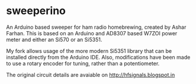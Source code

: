 # sweeperino
An Arduino based sweeper for ham radio homebrewing, created by Ashar Farhan.
This is based on an Arduino and AD8307 based W7ZOI power meter and either an Si570 or an Si5351.

My fork allows usage of the more modern Si5351 library that can be installed directly from the Arduino IDE. 
Also, modifications have been made to use a rotary encoder for tuning, rather than a potentiometer. 

The original circuit details are avaiable on http://hfsignals.blogspot.in
